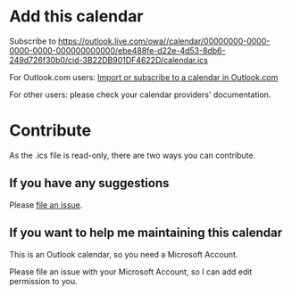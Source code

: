# Add this calendar

Subscribe to https://outlook.live.com/owa//calendar/00000000-0000-0000-0000-000000000000/ebe488fe-d22e-4d53-8db6-249d726f30b0/cid-3B22DB901DF4622D/calendar.ics

For Outlook.com users: [Import or subscribe to a calendar in Outlook.com](https://support.office.com/en-us/article/import-or-subscribe-to-a-calendar-in-outlook-com-cff1429c-5af6-41ec-a5b4-74f2c278e98c)

For other users: please check your calendar providers' documentation.

# Contribute

As the .ics file is read-only, there are two ways you can contribute.

## If you have any suggestions

Please [file an issue](https://github.com/yume-chan/vtuber-calendar/issues/new/choose).

## If you want to help me maintaining this calendar

This is an Outlook calendar, so you need a Microsoft Account.

Please file an issue with your Microsoft Account, so I can add edit permission to you.
